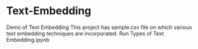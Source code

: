 # Text-Embedding
Demo of Text Embedding
This project has  sample.csv file on which various text embedding techniques are incorporated.  Run Types of Text Embedding.ipynb


